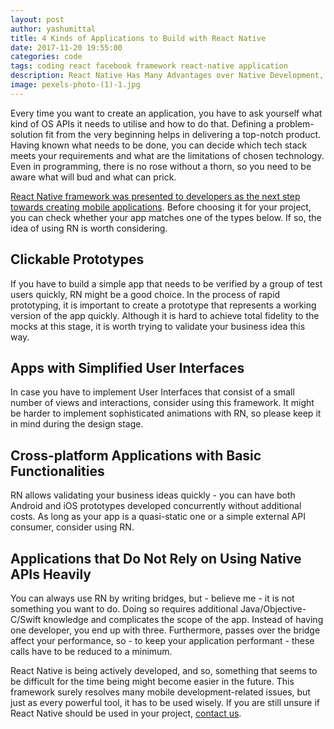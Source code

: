 ```yaml
---
layout: post
author: yashumittal
title: 4 Kinds of Applications to Build with React Native
date: 2017-11-20 19:55:00
categories: code
tags: coding react facebook framework react-native application
description: React Native Has Many Advantages over Native Development, but It’s Not the Best Fit for All Kinds of Apps
image: pexels-photo-(1)-1.jpg
---
```


Every time you want to create an application, you have to ask yourself what kind of OS APIs it needs to utilise and how to do that. Defining a problem-solution fit from the very beginning helps in delivering a top-notch product. Having known what needs to be done, you can decide which tech stack meets your requirements and what are the limitations of chosen technology. Even in programming, there is no rose without a thorn, so you need to be aware what will bud and what can prick.

[React Native framework was presented to developers as the next step towards creating mobile applications](/why-you-should-consider-react-native-for-your-mobile-app). Before choosing it for your project, you can check whether your app matches one of the types below. If so, the idea of using RN is worth considering.

## Clickable Prototypes

If you have to build a simple app that needs to be verified by a group of test users quickly, RN might be a good choice. In the process of rapid prototyping, it is important to create a prototype that represents a working version of the app quickly. Although it is hard to achieve total fidelity to the mocks at this stage, it is worth trying to validate your business idea this way.

## Apps with Simplified User Interfaces

In case you have to implement User Interfaces that consist of a small number of views and interactions, consider using this framework. It might be harder to implement sophisticated animations with RN, so please keep it in mind during the design stage.

## Cross-platform Applications with Basic Functionalities

RN allows validating your business ideas quickly - you can have both Android and iOS prototypes developed concurrently without additional costs. As long as your app is a quasi-static one or a simple external API consumer, consider using RN.

## Applications that Do Not Rely on Using Native APIs Heavily

You can always use RN by writing bridges, but - believe me -  it is not something you want to do. Doing so requires additional Java/Objective-C/Swift knowledge and complicates the scope of the app. Instead of having one developer, you end up with three. Furthermore, passes over the bridge affect your performance, so - to keep your application performant - these calls have to be reduced to a minimum.

React Native is being actively developed, and so, something that seems to be difficult for the time being might become easier in the future. This framework surely resolves many mobile development-related issues, but just as every powerful tool, it has to be used wisely. If you are still unsure if React Native should be used in your project, [contact us](//www.codecarrot.net).